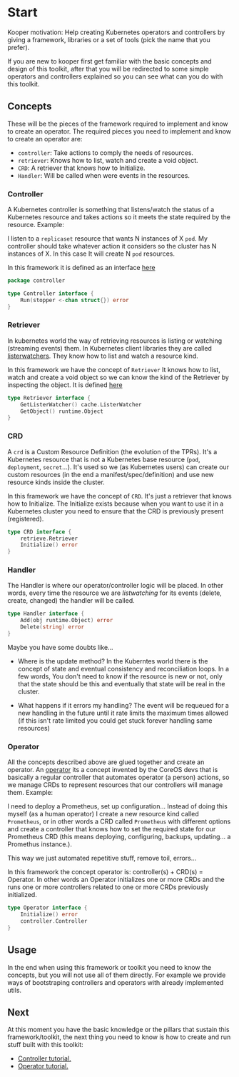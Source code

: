 
Start
=====

Kooper motivation: Help creating Kubernetes operators and controllers by giving a framework, libraries or a set of tools (pick the name that you prefer).

If you are new to kooper first get familiar with the basic concepts and design of this toolkit, after that you will be redirected to some simple operators and controllers explained so you can see what can you do with this toolkit.
	
## Concepts

These will be the pieces of the framework required to implement and know to create an operator.
The required pieces you need to implement and know to create an operator are:
* `controller`: Take actions to comply the needs of resources.
* `retriever`: Knows how to list, watch and create a void object.
* `CRD`: A retriever that knows how to Initialize.
* `Handler`: Will be called when were events in the resources.

### Controller

A Kubernetes controller is something that listens/watch the status of a Kubernetes resource and takes actions so it meets the state required by the resource. Example:

I listen to a `replicaset` resource that wants N instances of X `pod`. My controller should take whatever action it considers so the cluster has N instances of X. In this case It will create N `pod` resources.

In this framework it is defined as an interface [here](https://github.com/spotahome/kooper/tree/master/operator/controller)

```go
package controller

type Controller interface {
	Run(stopper <-chan struct{}) error
}
```

### Retriever

In kubernetes world the way of retrieving resources is listing or watching (streaming events) them. In Kubernetes client libraries they are called [listerwatchers](https://github.com/kubernetes/client-go/blob/1b825e3a786379cb2ae2edc98a39e9c8cd68ee3c/tools/cache/listwatch.go#L35-L41). They know how to list and watch a resource kind.

In this framework we have the concept of `Retriever` It knows how to list, watch and create a void object
so we can know the kind of the Retriever by inspecting the object. It is defined [here](https://github.com/spotahome/kooper/tree/master/operator/retrieve)

```go
type Retriever interface {
	GetListerWatcher() cache.ListerWatcher
	GetObject() runtime.Object
}
```

### CRD

A `crd` is a Custom Resource Definition (the evolution of the TPRs). It's a Kubernetes resource that is not a Kubernetes base resource (`pod`, `deployment`, `secret`...). It's used so we (as Kubernetes users) can create our custom resources (in the end a manifest/spec/definition) and use new resource kinds inside the cluster.

In this framework we have the concept of `CRD`. It's just a retriever that knows how to Initialize.
The Initialize exists because when you want to use it in a Kubernetes cluster you need to ensure that the CRD is previously present (registered).

```go
type CRD interface {
	retrieve.Retriever
	Initialize() error
}
```

### Handler

The Handler is where our operator/controller logic will be placed. In other words, every time the resource we are *listwatching* for its events (delete, create, changed) the handler will be called.

```go
type Handler interface {
	Add(obj runtime.Object) error
	Delete(string) error
}
```

Maybe you have some doubts like... 

* Where is the update method?
In the Kuberntes world there is the concept of state and eventual consistency and reconciliation loops. In a few words, You don't need to know
if the resource is new or not, only that the state should be this and eventually that state will be real in the cluster.

* What happens if it errors my handling?
The event will be requeued for a new handling in the future until it rate limits the maximum times allowed (if this isn't rate limited you could get stuck forever handling same resources)

### Operator

All the concepts described above are glued together and create an operator. An [operator](https://coreos.com/operators/) its a concept invented by the CoreOS devs that is basically a regular controller that automates operator (a person) actions, so we manage CRDs to represent resources that our controllers will manage them. Example:

I need to deploy a Prometheus, set up configuration... Instead of doing this myself (as a human operator) I create a new resource kind called `Prometheus`, or in other words a CRD called `Prometheus` with different options and create a controller that knows how to set the required state for our Prometheus CRD (this means deploying, configuring, backups, updating... a Promethus instance.).

This way we just automated repetitive stuff, remove toil, errors...

In this framework the concept operator is: controller(s) + CRD(s) = Operator. In other words an Operator initializes one or more CRDs and the runs one or more controllers related to one or more CRDs previously initialized.

```go
type Operator interface {
	Initialize() error
	controller.Controller
}
```

## Usage

In the end when using this framework or toolkit you need to know the concepts, but you will not use
all of them directly. For example we provide ways of bootstraping controllers and operators with already implemented utils.

## Next

At this moment you have the basic knowledge or the pillars that sustain this framework/toolkit, the next
thing you need to know is how to create and run stuff built with this toolkit:

* [Controller tutorial.](controller-tutorial.md)
* [Operator tutorial.](operator-tutorial.md)
